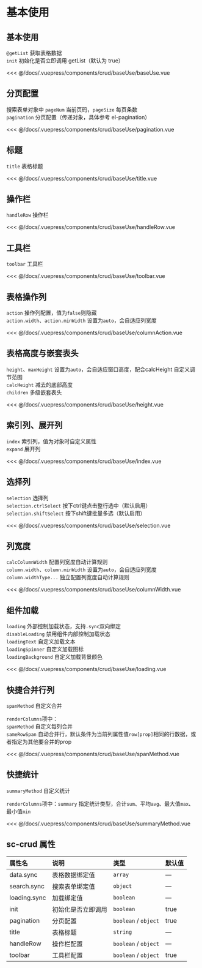 # 基本使用

## 基本使用

`@getList` 获取表格数据 </br>
`init` 初始化是否立即调用 getList（默认为 true） </br>

<common-code-format>
  <crud-baseUse-baseUse slot="source"></crud-baseUse-baseUse>
  
<<< @/docs/.vuepress/components/crud/baseUse/baseUse.vue
</common-code-format>

## 分页配置

搜索表单对象中 `pageNum` 当前页码，`pageSize` 每页条数 </br>
`pagination` 分页配置（传递对象，具体参考 el-pagination）

<common-code-format>
  <crud-baseUse-pagination slot="source"></crud-baseUse-pagination>
  
<<< @/docs/.vuepress/components/crud/baseUse/pagination.vue
</common-code-format>

## 标题

`title` 表格标题 </br>

<common-code-format>
  <crud-baseUse-title slot="source"></crud-baseUse-title>
  
<<< @/docs/.vuepress/components/crud/baseUse/title.vue
</common-code-format>

## 操作栏

`handleRow` 操作栏 </br>

<common-code-format>
  <crud-baseUse-handleRow slot="source"></crud-baseUse-handleRow>
  
<<< @/docs/.vuepress/components/crud/baseUse/handleRow.vue
</common-code-format>

## 工具栏

`toolbar` 工具栏 </br>

<common-code-format>
  <crud-baseUse-toolbar slot="source"></crud-baseUse-toolbar>
  
<<< @/docs/.vuepress/components/crud/baseUse/toolbar.vue
</common-code-format>

## 表格操作列

`action` 操作列配置，值为`false`则隐藏 </br>
`action.width`、`action.minWidth` 设置为`auto`，会自适应列宽度 </br>

<common-code-format>
  <crud-baseUse-columnAction slot="source"></crud-baseUse-columnAction>
  
<<< @/docs/.vuepress/components/crud/baseUse/columnAction.vue
</common-code-format>


## 表格高度与嵌套表头

`height`、`maxHeight` 设置为`auto`，会自适应窗口高度，配合calcHeight 自定义调节范围 </br>
`calcHeight` 减去的底部高度 </br>
`children` 多级嵌套表头

<common-code-format>
  <crud-baseUse-height slot="source"></crud-baseUse-height>
  
<<< @/docs/.vuepress/components/crud/baseUse/height.vue
</common-code-format>

## 索引列、展开列

`index` 索引列，值为对象时自定义属性 </br>
`expand` 展开列

<common-code-format>
  <crud-baseUse-index slot="source"></crud-baseUse-index>
  
<<< @/docs/.vuepress/components/crud/baseUse/index.vue
</common-code-format>

## 选择列

`selection` 选择列 </br>
`selection.ctrlSelect` 按下ctrl键点击整行选中（默认启用） </br>
`selection.shiftSelect` 按下shift键批量多选（默认启用）

<common-code-format>
  <crud-baseUse-selection slot="source"></crud-baseUse-selection>
  
<<< @/docs/.vuepress/components/crud/baseUse/selection.vue
</common-code-format>

## 列宽度

`calcColumnWidth` 配置列宽度自动计算规则 </br>
`column.width`、`column.minWidth` 设置为`auto`，会自适应列宽度 </br>
`column.widthType...` 独立配置列宽度自动计算规则

<common-code-format>
  <crud-baseUse-columnWidth slot="source"></crud-baseUse-columnWidth>
  
<<< @/docs/.vuepress/components/crud/baseUse/columnWidth.vue
</common-code-format>


## 组件加载

`loading` 外部控制加载状态，支持`.sync`双向绑定</br>
`disableLoading` 禁用组件内部控制加载状态 </br>
`loadingText` 自定义加载文本 </br>
`loadingSpinner` 自定义加载图标 </br>
`loadingBackground` 自定义加载背景颜色

<common-code-format>
  <crud-baseUse-loading slot="source"></crud-baseUse-loading>
  
<<< @/docs/.vuepress/components/crud/baseUse/loading.vue
</common-code-format>

## 快捷合并行列

`spanMethod` 自定义合并 </br>

`renderColumns`项中：</br>
`spanMethod` 自定义每列合并</br>
`sameRowSpan` 自动合并行，默认条件为当前列属性值`row[prop]`相同的行数据，或者指定为其他要合并的prop </br>

<common-code-format>
  <crud-baseUse-spanMethod slot="source"></crud-baseUse-spanMethod>
  
<<< @/docs/.vuepress/components/crud/baseUse/spanMethod.vue
</common-code-format>

## 快捷统计

`summaryMethod` 自定义统计 </br>

`renderColumns`项中：`summary` 指定统计类型，合计`sum`、平均`avg`、最大值`max`、最小值`min`</br>


<common-code-format>
  <crud-baseUse-summaryMethod slot="source"></crud-baseUse-summaryMethod>
  
<<< @/docs/.vuepress/components/crud/baseUse/summaryMethod.vue
</common-code-format>

## sc-crud 属性

| 属性名       | 说明               | 类型                 | 默认值 |
| :----------- | :----------------- | :------------------- | :----- |
| data.sync    | 表格数据绑定值     | `array`              | —      |
| search.sync  | 搜索表单绑定值     | `object`             | —      |
| loading.sync | 加载绑定值         | `boolean`            | —      |
| init         | 初始化是否立即调用 | `boolean`            | true   |
| pagination   | 分页配置           | `boolean` / `object` | true   |
| title        | 表格标题           | `string`             | —      |
| handleRow    | 操作栏配置         | `boolean` / `object` | —      |
| toolbar      | 工具栏配置         | `boolean` / `object` | true   |